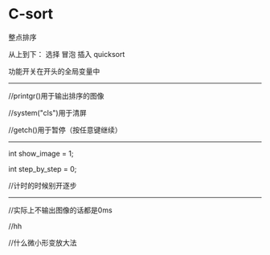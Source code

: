 # C-sort
整点排序

从上到下：
选择
冒泡
插入
quicksort

功能开关在开头的全局变量中

************************************************

//printgr()用于输出排序的图像 

//system("cls")用于清屏 

//getch()用于暂停（按任意键继续）

************************************************

int show_image = 1;

int step_by_step = 0;

//计时的时候别开逐步

************************************************

//实际上不输出图像的话都是0ms

//hh

//什么微小形变放大法
